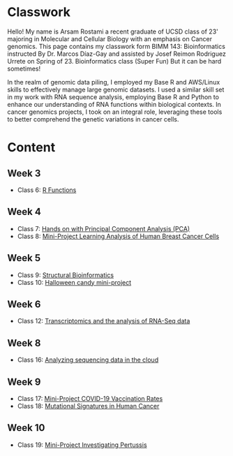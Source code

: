 # Classwork
Hello! My name is Arsam Rostami a recent graduate of UCSD class of 23' majoring in Molecular and Cellular Biology with an emphasis on Cancer genomics. 
This page contains my classwork form BIMM 143: Bioinformatics instructed By Dr. Marcos Díaz-Gay and assisted by Josef Reimon Rodriguez Urrete on Spring of 23.
Bioinformatics class (Super Fun) But it can be hard sometimes! 

In the realm of genomic data piling, I employed my Base R and AWS/Linux skills to effectively manage large genomic datasets. I used a similar skill set in my work with RNA sequence analysis, employing Base R and Python to enhance our understanding of RNA functions within biological contexts. In cancer genomics projects, I took on an integral role, leveraging these tools to better comprehend the genetic variations in cancer cells.



# Content


## Week 3
-  Class 6: [R Functions](https://github.com/arsamrost/bimm143/blob/main/Class06/Untitled.md)

## Week 4
-  Class 7: [Hands on with Principal Component Analysis (PCA)](https://github.com/arsamrost/bimm143/blob/ab327a37f2c0e31c811001d552f00d2a61ee2fb6/CLASS07.md)
-  Class 8: [Mini-Project Learning Analysis of Human Breast Cancer Cells](https://github.com/arsamrost/bimm143/blob/af0c3c1ba42c39c87bbf90f60d82f1ad38666105/cancer%208.md)

## Week 5
-  Class 9: [Structural Bioinformatics](https://github.com/arsamrost/bimm143/blob/af0c3c1ba42c39c87bbf90f60d82f1ad38666105/gg.md)
-  Class 10: [Halloween candy mini-project](https://github.com/arsamrost/bimm143/blob/af0c3c1ba42c39c87bbf90f60d82f1ad38666105/cl10.md)

## Week 6
-  Class 12: [Transcriptomics and the analysis of RNA-Seq data]([https://github.com/arsamrost/bimm143/blob/1b33447acac53cf9edaba0a580da4bdc0753533d/Untitled.qmd](https://github.com/arsamrost/bimm143/blob/b4e4d396d328665d215481568c84586dabd6131e/Untitled.md)https://github.com/arsamrost/bimm143/blob/b4e4d396d328665d215481568c84586dabd6131e/Untitled.md)

## Week 8
-  Class 16: [Analyzing sequencing data in the cloud](https://github.com/arsamrost/bimm143/blob/b4e4d396d328665d215481568c84586dabd6131e/class%2016.md)

## Week 9
-  Class 17: [Mini-Project COVID-19 Vaccination Rates](https://github.com/arsamrost/bimm143/blob/b4e4d396d328665d215481568c84586dabd6131e/pdf%2017.md)
-  Class 18: [Mutational Signatures in Human Cancer](https://github.com/arsamrost/bimm143/blob/b4e4d396d328665d215481568c84586dabd6131e/Class%2018%20Cancer.md)

## Week 10
-  Class 19: [Mini-Project Investigating Pertussis](https://github.com/arsamrost/bimm143/blob/b4e4d396d328665d215481568c84586dabd6131e/class%2019.md)
